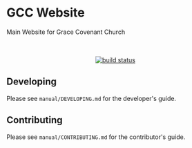 # GCC Website
Main Website for Grace Covenant Church
<div align="center">
 <br /><br />
  <a href="https://travis-ci.org/GraceCovenantChurch/gcc_website">
    <img src="https://travis-ci.org/GraceCovenantChurch/gcc_website.svg?branch=develop" alt="build status" />
  </a>
</div>

## Developing
Please see `manual/DEVELOPING.md` for the developer's guide.

## Contributing
Please see `manual/CONTRIBUTING.md` for the contributor's guide.
